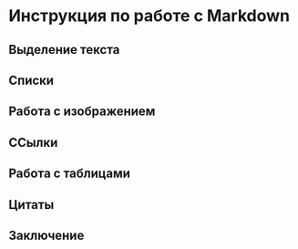 # Инструкция по работе с Markdown

## Выделение текста

## Списки

## Работа с изображением

## ССылки

## Работа с таблицами 

## Цитаты

## Заключение
